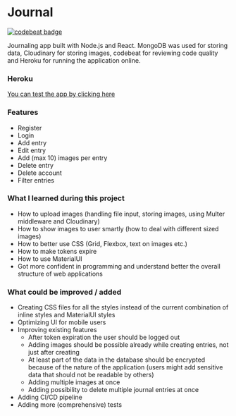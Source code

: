 # Journal

[![codebeat badge](https://codebeat.co/badges/722f8062-037d-44a3-98b1-613e046e430d)](https://codebeat.co/projects/github-com-mamelukki-journal-main)

Journaling app built with Node.js and React. MongoDB was used for storing data, Cloudinary for storing images, codebeat for reviewing code quality and Heroku for running the application online.

### Heroku

[You can test the app by clicking here](https://mamelukki-journal.herokuapp.com/)

### Features

- Register
- Login
- Add entry
- Edit entry
- Add (max 10) images per entry
- Delete entry
- Delete account
- Filter entries

### What I learned during this project

- How to upload images (handling file input, storing images, using Multer middleware and Cloudinary) 
- How to show images to user smartly (how to deal with different sized images)
- How to better use CSS (Grid, Flexbox, text on images etc.)
- How to make tokens expire
- How to use MaterialUI
- Got more confident in programming and understand better the overall structure of web applications

### What could be improved / added

- Creating CSS files for all the styles instead of the current combination of inline styles and MaterialUI styles
- Optimizing UI for mobile users
- Improving existing features
  - After token expiration the user should be logged out 
  - Adding images should be possible already while creating entries, not just after creating
  - At least part of the data in the database should be encrypted because of the nature of the application (users might add sensitive data that should not be readable by others)
  - Adding multiple images at once
  - Adding possibility to delete multiple journal entries at once
- Adding CI/CD pipeline
- Adding more (comprehensive) tests

